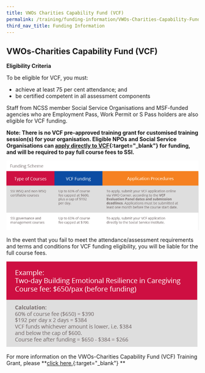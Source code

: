 ```yaml
---
title: VWOs Charities Capability Fund (VCF)
permalink: /training/funding-information/VWOs-Charities-Capability-Fund-(VCF)/
third_nav_title: Funding Information
---
```


## VWOs-Charities Capability Fund (VCF)

**Eligibility Criteria**  
  
To be eligible for VCF, you must:

-   achieve at least 75 per cent attendance; and
-   be certified competent in all assessment components  

Staff from NCSS member Social Service Organisations and MSF-funded agencies who are Employment Pass, Work Permit or S Pass holders are also eligible for VCF funding.  

**Note: There is no VCF pre-approved training grant for customised training session(s) for your organisation. Eligible NPOs and Social Service Organisations can  [apply directly to VCF](https://www.ncss.gov.sg/Grants-Search/VCF-Professional-Capability-Grant-Local-Training){:target="_blank"}     for funding, and will be required to pay full course fees to SSI.**

![Funding_scheme](/images/training/grants/Funding_funding-scheme.jpg)

In the event that you fail to meet the attendance/assessment requirements and terms and conditions for VCF funding eligibility, you will be liable for the full course fees.

![Funding_example](/images/training/grants/Funding_example.jpg)   

For more information on the VWOs-Charities Capability Fund (VCF) Training Grant, please  **[click here.](https://www.ncss.gov.sg/Grants-Search/VCF-Professional-Capability-Grant-Local-Training){:target="_blank"}   **   
